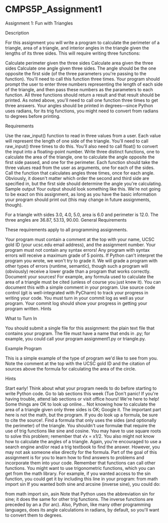 CMPS5P_Assignment1
==================

Assignment 1: Fun with Triangles

Description

For this assignment you will write a program to calculate the perimeter of a triangle, area of a triangle, and interior angles in the triangle given the lengths of its three sides. This will require writing three functions:

Calculate perimeter given the three sides
Calculate area given the three sides
Calculate one angle given three sides.  The angle should be the one opposite the first side (of the three parameters you're passing to the function).  You'll need to call this function three times.
Your program should prompt the user to enter three numbers representing the length of each side of the triangle, and then pass these numbers as the parameters to each function. All three functions should return a result and that result should be printed.  As noted above, you'll need to call one function three times to get three answers.  Your angles should be printed in  degrees—since Python uses radians, for its trig functions, you might need to convert from radians to degrees before printing. 

Requirements

Use the raw_input() function to read in three values from a user. Each value will represent the length of one side of the triangle. You'll need to call raw_input() three times to do this. You'll also need to call float() to convert the input into a floating-point number.
Write three distinct functions, one to calculate the area of the triangle, one to calculate the angle opposite the first side passed, and one for the perimeter. Each function should take the three values read from the user as arguments, one for each of the sides.
Call the function that calculates angles three times, once for each angle. Obviously, it doesn't matter which order the second and third side are specified in, but the first side should determine the angle you're calculating.
Sample output
Your output should look something like this. We're not going to be exact on this assignment, as long as you have the basic information your program should print out (this may change in future assignments, though).

For a triangle with sides 3.0, 4.0, 5.0, area is 6.0 and perimeter is 12.0.
The three angles are 36.87, 53.13, 90.00.
General Requirements

These requirements apply to all programming assignments.

Your program must contain a comment at the top with your name, UCSC gold ID (your ucsc.edu email address), and the assignment number.
Your program must not contain any syntax errors! Any program with syntax errors will receive a maximum grade of 5 points. If Python can't interpret the program you wrote, we won't try to grade it. We will grade a program with other types of errors (runtime, semantic), though such a program will (obviously) receive a lower grade than a program that works correctly.
Document your sources! For example, any formula used to calculate the area of a triangle must be cited (unless of course you just knew it). You can document this with a simple comment in your program.
Use source code control (git is well-integrated with PyCharm) to track your progress in writing your code.  You must turn in your commit log as well as your program.  Your commit log should show your progress in getting your program written.
Hints

What to Turn In

You should submit a single file for this assignment: the plain text file that contains your program. The file must have a name that ends in .py; for example, you could call your program assignment1.py or triangle.py.

Example Program

This is a simple example of the type of program we'd like to see from you. Note the comment at the top with the UCSC gold ID and the citation of sources above the formula for calculating the area of the circle.

Hints

Start early!
Think about what your program needs to do before starting to write Python code.
Go to lab sections this week (Tue
Don't panic! If you're having trouble, attend lab sections or visit office hours! We're here to help!
Some things are OK to look up online...
Not knowing how to calculate the area of a triangle given only three sides is OK; Google it. The important part here is not the math, but the program. If you do look up a formula, be sure to cite the source!.
Find a formula that only uses the sides (and optionally the perimeter) of the triangle. You shouldn't use formulæ that require the use of trig functions like sine and cosine.
You may have to use square roots to solve this problem; remember that √x = x1/2.
You also might not know how to calculate the angles of a triangle.  Again, you're encouraged to use a search engine and/or read a trig textbook to find the answer.  However, you may  not ask someone else directly for the formula.  Part of the goal of this assignment is for you to learn how to find answers to problems and incorporate them into your code.
Remember that functions can call other functions.
You might want to use trigonometric functions, which you can get from the math library.  For example, if you wanted access to the sin function, you could get it by including this line in your program:
from math import sin
If you wanted both sine and arcsine (inverse sine), you could do:

from math import sin, asin
Note that Python uses the abbreviation sin for sine; it does the same for other trig functions. The inverse functions are preceded by an a (for arc). Also, Python, like many other programming languages, does its angle calculations in radians, by default, so you'll want to convert them to degrees.
